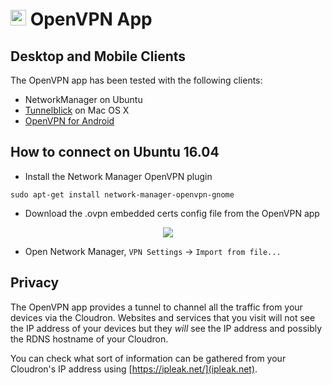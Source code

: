 # <img src="/documentation/img/openvpn-logo.png" width="25px"> OpenVPN App

## Desktop and Mobile Clients

The OpenVPN app has been tested with the following clients:

* NetworkManager on Ubuntu
* [Tunnelblick](https://www.tunnelblick.net/) on Mac OS X
* [OpenVPN for Android](https://play.google.com/store/apps/details?id=de.blinkt.openvpn)

## How to connect on Ubuntu 16.04

* Install the Network Manager OpenVPN plugin
```
sudo apt-get install network-manager-openvpn-gnome
```

* Download the .ovpn embedded certs config file from the OpenVPN app

<center>
<img src="/documentation/img/openvpn-config.png" class="shadow">
</center>

* Open Network Manager, `VPN Settings` -> `Import from file...`

## Privacy

The OpenVPN app provides a tunnel to channel all the traffic from your
devices via the Cloudron. Websites and services that you visit will
not see the IP address of your devices but they *will* see the IP
address and possibly the RDNS hostname of your Cloudron.

You can check what sort of information can be gathered from your
Cloudron's IP address using [https://ipleak.net/](ipleak.net).

